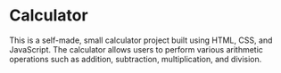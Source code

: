 # Calculator
This is a self-made, small calculator project built using HTML, CSS, and JavaScript. The calculator allows users to perform various arithmetic operations such as addition, subtraction, multiplication, and division.
